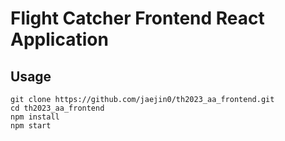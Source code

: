 # Flight Catcher Frontend React Application

## Usage
```
git clone https://github.com/jaejin0/th2023_aa_frontend.git
cd th2023_aa_frontend
npm install
npm start
```
